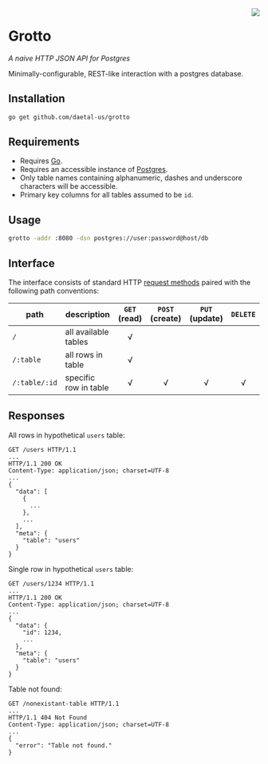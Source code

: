 <img src="http://daetal.us/static/media/grotto.png" align="right">

# Grotto

_A naive HTTP JSON API for Postgres_

Minimally-configurable, REST-like interaction with a postgres database.

## Installation
```bash
go get github.com/daetal-us/grotto
```
## Requirements

- Requires [Go](//golang.org).
- Requires an accessible instance of [Postgres](//postgresql.org).
- Only table names containing alphanumeric, dashes and underscore characters will be accessible.
- Primary key columns for all tables assumed to be `id`.

## Usage

```bash
grotto -addr :8080 -dsn postgres://user:password@host/db
```

## Interface

The interface consists of standard HTTP [request methods](//en.wikipedia.org/wiki/Hypertext_Transfer_Protocol#Request_methods) paired with the following path conventions:

| path | description | `GET` (read) | `POST` (create) | `PUT` (update) | `DELETE` |
| --- | --- | :-: | :-: |  :-: | :-: |
| `/` | all available tables | √ | | | |
| `/:table` | all rows in table | √ | | | |
| `/:table/:id` | specific row in table | √ | √ | √ | √ |

## Responses

All rows in hypothetical `users` table:

```
GET /users HTTP/1.1
...
HTTP/1.1 200 OK
Content-Type: application/json; charset=UTF-8
...
{
  "data": [
    {
      ...
    },
    ...
  ],
  "meta": {
    "table": "users"
  }
}
```

Single row in hypothetical `users` table:

```
GET /users/1234 HTTP/1.1
...
HTTP/1.1 200 OK
Content-Type: application/json; charset=UTF-8
...
{
  "data": {
    "id": 1234,
    ...
  },
  "meta": {
    "table": "users"
  }
}
```

Table not found:

```
GET /nonexistant-table HTTP/1.1
...
HTTP/1.1 404 Not Found
Content-Type: application/json; charset=UTF-8
...
{
  "error": "Table not found."
}
```
